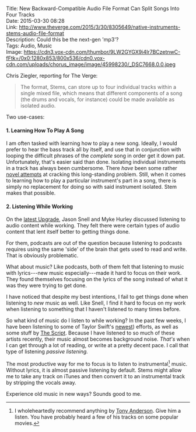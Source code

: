 Title: New Backward-Compatible Audio File Format Can Split Songs Into Four Tracks  
Date: 2015-03-30 08:28  
Link: http://www.theverge.com/2015/3/30/8305649/native-instruments-stems-audio-file-format  
Description: Could this be the next-gen 'mp3'?  
Tags: Audio, Music  
Image: https://cdn3.vox-cdn.com/thumbor/9LW2GYGX9i4Ir7BCzetnwC-fFtk=/0x0:1280x853/800x536/cdn0.vox-cdn.com/uploads/chorus_image/image/45998230/_DSC7668.0.0.jpeg  

Chris Ziegler, reporting for The Verge:

> The format, Stems, can store up to four individual tracks within a single mixed file, which means that different components of a song (the drums and vocals, for instance) could be made available as isolated audio.

Two use-cases: 

#### 1. Learning How To Play A Song

I am often tasked with learning how to play a new song. Ideally, I would prefer to hear the bass track all by itself, and use that in conjunction with looping the difficult phrases of the *complete* song in order get it down pat. Unfortunately, that's easier said than done. Isolating individual instruments in a track has always been cumbersome. There *have* been some rather [novel attempts][supermegaultragroovy] at cracking this long-standing problem. Still, when it comes to
learning how to play a particular instrument's part in a song, there is simply no replacement for doing so with said instrument isolated. Stem makes that possible. 

#### 2. Listening While Working

On the [latest Upgrade][overcast], Jason Snell and Myke Hurley discussed listening to audio content while working. They felt there were certain types of audio content that lent itself better to getting things done. 

For them, podcasts are out of the question because listening to podcasts requires using the same 'side' of the brain that gets used to read and write. That is obviously problematic. 

What about music? Like podcasts, both of them felt that listening to music with lyrics---new music especially---made it hard to focus on their work. They found themselves focusing on the lyrics of the song instead of what it was they were trying to get done. 

I have noticed that despite my best intentions, I fail to get things done when listening to *new* music as well. Like Snell, I find it hard to focus on my work when listening to something that I haven't listened to many times before. 

So what kind of music do I listen to while working? In the past few weeks, I have been listening to some of Taylor Swift's [newest][wikipedia]) efforts, as well as some stuff by [The Script][wikipedia 2]. Because I have listened to so much of these artists recently, their music almost becomes background noise. *That's* when I can get through a lot of reading, or write at a pretty decent pace. I call that  type of listening *passive listening.*

The most productive way for me to focus is to listen to instrumental[^ta] music. Without lyrics, it is almost passive listening by default. Stems might allow me to take any track on iTunes and then convert it to an instrumental track by stripping the vocals away.

Experience old music in new ways? Sounds good to me.

[^ta]: I wholeheartedly recommend anything by [Tony Anderson](tonyandersonmusic.com). Give him a listen. You have probably heard a few of his tracks on some popular movies. 

[overcast]: https://overcast.fm/podcasts/episode/244136647097993?t=1410 "Upgrade episode 29"
[supermegaultragroovy]: https://itunes.apple.com/us/app/capo-3-slow-down-detect-chords/id696977615?mt=12&at=1l3vx9s "Capo on the Mac App Store"
[wikipedia]: https://en.wikipedia.org/wiki/Red_(Taylor_Swift_album) "Wikipedia: Taylor Swift's 'Red'"
[wikipedia 2]: https://en.wikipedia.org/wiki/The_Script "Wikipedia: The Script"